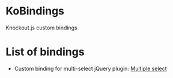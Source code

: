 # KoBindings
Knockout.js custom bindings

List of bindings
============
* Custom binding for multi-select jQuery plugin: [Multiple select](http://wenzhixin.net.cn/p/multiple-select/docs/)